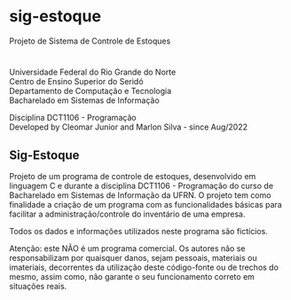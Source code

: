 # sig-estoque
Projeto de Sistema de Controle de Estoques

#

Universidade Federal do Rio Grande do Norte \
Centro de Ensino Superior do Seridó \
Departamento de Computação e Tecnologia \
Bacharelado em Sistemas de Informação

Disciplina DCT1106 - Programação \
Developed by Cleomar Junior and Marlon Silva - since Aug/2022

## Sig-Estoque

Projeto de um programa de controle de estoques, desenvolvido em linguagem C e durante a disciplina DCT1106 - Programação do curso de Bacharelado em Sistemas de Informação da UFRN.
O projeto tem como finalidade a criação de um programa com as funcionalidades básicas para facilitar a administração/controle do inventário de uma empresa.

Todos os dados e informações utilizados neste programa são fictícios. 

Atenção: este NÃO é um programa comercial. Os autores não se responsabilizam por quaisquer danos, sejam pessoais, materiais ou imateriais, 
decorrentes da utilização deste código-fonte ou de trechos do mesmo, assim como, não garante o seu funcionamento correto em situações reais.

